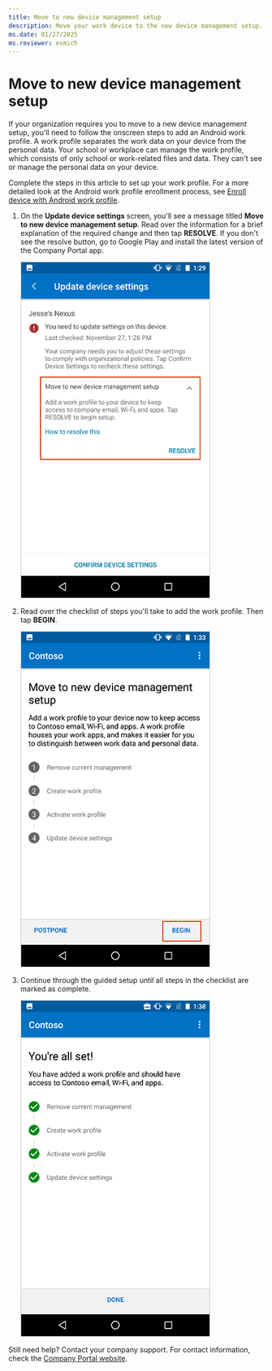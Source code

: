 ```yaml
---
title: Move to new device management setup
description: Move your work device to the new device management setup.
ms.date: 01/27/2025
ms.reviewer: esmich
---
```


# Move to new device management setup

If your organization requires you to move to a new device management setup, you'll need to follow the onscreen steps to add an Android work profile. A work profile separates the work data on your device from the personal data. Your school or workplace can manage the work profile, which consists of only school or work-related files and data. They can't see or manage the personal data on your device.

Complete the steps in this article to set up your work profile. For a more detailed look at the Android work profile enrollment process, see [Enroll device with Android work profile](./enroll-device-android-work-profile.md).

 1. On the **Update device settings** screen, you'll see a message titled **Move to new device management setup**. Read over the information for a brief explanation of the required change and then tap **RESOLVE**. If you don't see the resolve button, go to Google Play and install the latest version of the Company Portal app.

    ![The **Update device setting** screen, highlighting the move to new device management setup message.](./media/move-to-new-device-management-setup/intune-company-portal-update-settings.png)

2. Read over the checklist of steps you'll take to add the work profile. Then tap **BEGIN**.

    ![The **Move to new device management setup** screen, highlighting the begin button.](./media/move-to-new-device-management-setup/company-portal-unfinished-checklist-2003.png)

3. Continue through the guided setup until all steps in the checklist are marked as complete.

    ![The **Move to new device management setup** screen, showing that all steps have been completed.](./media/move-to-new-device-management-setup/company-portal-checklist-2003.png)

Still need help? Contact your company support. For contact information, check the [Company Portal website](https://go.microsoft.com/fwlink/?linkid=2010980).
